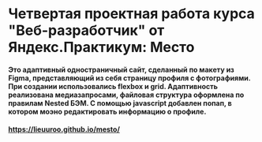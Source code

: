 # Четвертая проектная работа курса "Веб-разработчик" от Яндекс.Практикум: Место

#### Это адаптивный одностраничный сайт, сделанный по макету из Figma, представляющий из себя страницу профиля с фотографиями. При создании использовались flexbox и grid. Адаптивность реализована медиазапросами, файловая структура оформлена по правилам Nested БЭМ. С помощью javascript добавлен попап, в котором моэно редактировать информацию о профиле.

#### https://lieuuroo.github.io/mesto/